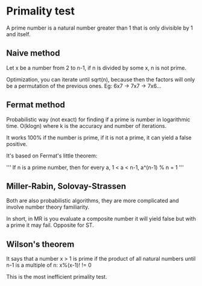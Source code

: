 # Primality test

A prime number is a natural number greater than 1 that is only divisible by 1 and itself.

## Naive method 

Let x be a number from 2 to n-1, if n is divided by some x, n is not prime.

Optimization, you can iterate until sqrt(n), because then the factors will only be a permutation of the previous ones. Eg: 6x7 -> 7x7 -> 7x6...

## Fermat method

Probabilistic way (not exact) for finding if a prime is number in logarithmic time. O(klogn) where k is the accuracy and number of iterations.

It works 100% if the number is prime, if it is not a prime, it can yield a false positive.

It's based on Fermat's little theorem:

'''
If n is a prime number, then for every a, 1 < a < n-1,
a^(n-1) % n = 1 
'''

## Miller-Rabin, Solovay-Strassen

Both are also probabilistic algorithms, they are more complicated and involve number theory familiarity.

In short, in MR is you evaluate a composite number it will yield false but with a prime it may fail. Opposite for ST.


## Wilson's theorem

It says that a number x > 1 is prime if the product of all natural numbers until n-1 is a multiple of n: x%(x-1)! != 0

This is the most inefficient primality test.
